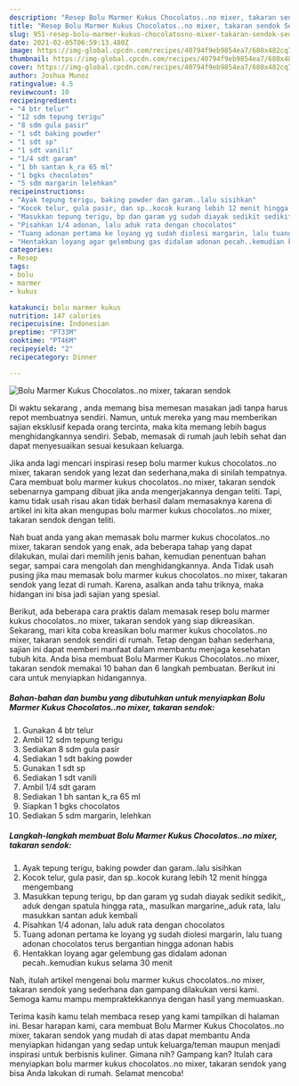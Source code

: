 ```yaml
---
description: "Resep Bolu Marmer Kukus Chocolatos..no mixer, takaran sendok Sederhana dan Mudah Dibuat"
title: "Resep Bolu Marmer Kukus Chocolatos..no mixer, takaran sendok Sederhana dan Mudah Dibuat"
slug: 951-resep-bolu-marmer-kukus-chocolatosno-mixer-takaran-sendok-sederhana-dan-mudah-dibuat
date: 2021-02-05T06:59:13.480Z
image: https://img-global.cpcdn.com/recipes/40794f9eb9854ea7/680x482cq70/bolu-marmer-kukus-chocolatosno-mixer-takaran-sendok-foto-resep-utama.jpg
thumbnail: https://img-global.cpcdn.com/recipes/40794f9eb9854ea7/680x482cq70/bolu-marmer-kukus-chocolatosno-mixer-takaran-sendok-foto-resep-utama.jpg
cover: https://img-global.cpcdn.com/recipes/40794f9eb9854ea7/680x482cq70/bolu-marmer-kukus-chocolatosno-mixer-takaran-sendok-foto-resep-utama.jpg
author: Joshua Munoz
ratingvalue: 4.5
reviewcount: 10
recipeingredient:
- "4 btr telur"
- "12 sdm tepung terigu"
- "8 sdm gula pasir"
- "1 sdt baking powder"
- "1 sdt sp"
- "1 sdt vanili"
- "1/4 sdt garam"
- "1 bh santan k_ra 65 ml"
- "1 bgks chocolatos"
- "5 sdm margarin lelehkan"
recipeinstructions:
- "Ayak tepung terigu, baking powder dan garam..lalu sisihkan"
- "Kocok telur, gula pasir, dan sp..kocok kurang lebih 12 menit hingga mengembang"
- "Masukkan tepung terigu, bp dan garam yg sudah diayak sedikit sedikit,, aduk dengan spatula hingga rata,, masulkan margarine,,aduk rata, lalu masukkan santan aduk kembali"
- "Pisahkan 1/4 adonan, lalu aduk rata dengan chocolatos"
- "Tuang adonan pertama ke loyang yg sudah diolesi margarin, lalu tuang adonan chocolatos terus bergantian hingga adonan habis"
- "Hentakkan loyang agar gelembung gas didalam adonan pecah..kemudian kukus selama 30 menit"
categories:
- Resep
tags:
- bolu
- marmer
- kukus

katakunci: bolu marmer kukus 
nutrition: 147 calories
recipecuisine: Indonesian
preptime: "PT33M"
cooktime: "PT46M"
recipeyield: "2"
recipecategory: Dinner

---
```



![Bolu Marmer Kukus Chocolatos..no mixer, takaran sendok](https://img-global.cpcdn.com/recipes/40794f9eb9854ea7/680x482cq70/bolu-marmer-kukus-chocolatosno-mixer-takaran-sendok-foto-resep-utama.jpg)

Di waktu  sekarang , anda memang bisa memesan masakan jadi tanpa harus repot membuatnya sendiri. Namun, untuk mereka yang mau memberikan sajian eksklusif kepada orang tercinta, maka kita memang lebih bagus menghidangkannya sendiri. Sebab, memasak di rumah jauh lebih sehat dan dapat menyesuaikan sesuai kesukaan keluarga.

Jika anda lagi mencari inspirasi resep bolu marmer kukus chocolatos..no mixer, takaran sendok yang lezat dan sederhana,maka di sinilah tempatnya. Cara membuat bolu marmer kukus chocolatos..no mixer, takaran sendok  sebenarnya gampang dibuat jika anda mengerjakannya dengan teliti. Tapi, kamu tidak usah risau akan tidak berhasil dalam memasaknya 
karena di artikel ini kita akan mengupas bolu marmer kukus chocolatos..no mixer, takaran sendok dengan teliti.  



Nah buat anda yang akan memasak bolu marmer kukus chocolatos..no mixer, takaran sendok yang enak, ada beberapa tahap yang dapat dilakukan, mulai dari memilih jenis bahan, kemudian penentuan bahan segar, sampai cara mengolah dan menghidangkannya. Anda Tidak usah pusing jika mau memasak bolu marmer kukus chocolatos..no mixer, takaran sendok yang lezat di rumah. Karena, asalkan anda  tahu triknya, maka hidangan ini bisa jadi sajian yang spesial.

Berikut, ada beberapa cara praktis  dalam memasak resep bolu marmer kukus chocolatos..no mixer, takaran sendok yang siap dikreasikan. Sekarang, mari kita coba kreasikan bolu marmer kukus chocolatos..no mixer, takaran sendok sendiri di rumah. Tetap dengan bahan sederhana, sajian ini dapat memberi manfaat dalam membantu menjaga kesehatan tubuh kita. Anda bisa membuat Bolu Marmer Kukus Chocolatos..no mixer, takaran sendok memakai 10 bahan dan 6 langkah pembuatan. Berikut ini cara untuk menyiapkan hidangannya.

<!--inarticleads1-->

##### Bahan-bahan dan bumbu yang dibutuhkan untuk menyiapkan Bolu Marmer Kukus Chocolatos..no mixer, takaran sendok:

1. Gunakan 4 btr telur
1. Ambil 12 sdm tepung terigu
1. Sediakan 8 sdm gula pasir
1. Sediakan 1 sdt baking powder
1. Gunakan 1 sdt sp
1. Sediakan 1 sdt vanili
1. Ambil 1/4 sdt garam
1. Sediakan 1 bh santan k_ra 65 ml
1. Siapkan 1 bgks chocolatos
1. Sediakan 5 sdm margarin, lelehkan




<!--inarticleads2-->

##### Langkah-langkah membuat Bolu Marmer Kukus Chocolatos..no mixer, takaran sendok:

1. Ayak tepung terigu, baking powder dan garam..lalu sisihkan
1. Kocok telur, gula pasir, dan sp..kocok kurang lebih 12 menit hingga mengembang
1. Masukkan tepung terigu, bp dan garam yg sudah diayak sedikit sedikit,, aduk dengan spatula hingga rata,, masulkan margarine,,aduk rata, lalu masukkan santan aduk kembali
1. Pisahkan 1/4 adonan, lalu aduk rata dengan chocolatos
1. Tuang adonan pertama ke loyang yg sudah diolesi margarin, lalu tuang adonan chocolatos terus bergantian hingga adonan habis
1. Hentakkan loyang agar gelembung gas didalam adonan pecah..kemudian kukus selama 30 menit




Nah, itulah artikel mengenai  bolu marmer kukus chocolatos..no mixer, takaran sendok  yang sederhana dan gampang dilakukan versi kami. Semoga kamu mampu mempraktekkannya dengan hasil yang memuaskan. 

Terima kasih kamu telah membaca resep yang kami tampilkan di halaman ini. Besar harapan kami, cara membuat  Bolu Marmer Kukus Chocolatos..no mixer, takaran sendok yang mudah di atas dapat membantu Anda menyiapkan hidangan yang sedap untuk keluarga/teman maupun menjadi inspirasi untuk berbisnis kuliner. Gimana nih? Gampang kan? Itulah cara menyiapkan bolu marmer kukus chocolatos..no mixer, takaran sendok yang bisa Anda lakukan di rumah. Selamat mencoba!

